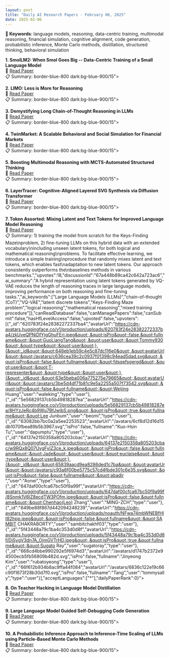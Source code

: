 ```yaml
---
layout: post
title: "Daily AI Research Papers - February 06, 2025"
date: 2025-02-06
---
```


**🔑 Keywords**: language models, reasoning, data-centric training, multimodal reasoning, financial simulation, cognitive alignment, code generation, probabilistic inference, Monte Carlo methods, distillation, structured thinking, behavioral simulation

**1. SmolLM2: When Smol Goes Big -- Data-Centric Training of a Small Language
  Model**  
🔗 [Read Paper](https://huggingface.co/papers/2502.02737)  
📋 Summary: border-blue-800 dark:bg-blue-900/15">

**2. LIMO: Less is More for Reasoning**  
🔗 [Read Paper](https://huggingface.co/papers/2502.03387)  
📋 Summary: border-blue-800 dark:bg-blue-900/15">

**3. Demystifying Long Chain-of-Thought Reasoning in LLMs**  
🔗 [Read Paper](https://huggingface.co/papers/2502.03373)  
📋 Summary: border-blue-800 dark:bg-blue-900/15">

**4. TwinMarket: A Scalable Behavioral and Social Simulation for Financial
  Markets**  
🔗 [Read Paper](https://huggingface.co/papers/2502.01506)  
📋 Summary: border-blue-800 dark:bg-blue-900/15">

**5. Boosting Multimodal Reasoning with MCTS-Automated Structured Thinking**  
🔗 [Read Paper](https://huggingface.co/papers/2502.02339)  
📋 Summary: border-blue-800 dark:bg-blue-900/15">

**6. LayerTracer: Cognitive-Aligned Layered SVG Synthesis via Diffusion
  Transformer**  
🔗 [Read Paper](https://huggingface.co/papers/2502.01105)  
📋 Summary: border-blue-800 dark:bg-blue-900/15">

**7. Token Assorted: Mixing Latent and Text Tokens for Improved Language
  Model Reasoning**  
🔗 [Read Paper](https://huggingface.co/papers/2502.03275)  
📋 Summary: 1) training the model from scratch for the Keys-Finding Maze\nproblem, 2) fine-tuning LLMs on this hybrid data with an extended vocabulary\nincluding unseen latent tokens, for both logical and mathematical reasoning\nproblems. To facilitate effective learning, we introduce a simple training\nprocedure that randomly mixes latent and text tokens, which enables fast\nadaptation to new latent tokens. Our approach consistently outperforms the\nbaselines methods in various benchmarks.&quot;,&quot;upvotes&quot;:18,&quot;discussionId&quot;:&quot;67a448b89ca42c642a723ac6&quot;,&quot;ai_summary&quot;:&quot;A hybrid representation using latent tokens generated by VQ-VAE reduces the length of reasoning traces in large language models, improving performance on both reasoning and fine-tuning tasks.&quot;,&quot;ai_keywords&quot;:[&quot;Large Language Models (LLMs)&quot;,&quot;chain-of-thought (CoT)&quot;,&quot;VQ-VAE&quot;,&quot;latent discrete tokens&quot;,&quot;Keys-Finding Maze problem&quot;,&quot;logical reasoning&quot;,&quot;mathematical reasoning&quot;,&quot;mixed training procedure&quot;]},&quot;canReadDatabase&quot;:false,&quot;canManagePapers&quot;:false,&quot;canSubmit&quot;:false,&quot;hasHfLevelAccess&quot;:false,&quot;upvoted&quot;:false,&quot;upvoters&quot;:[{&quot;_id&quot;:&quot;620783f24e28382272337ba4&quot;,&quot;avatarUrl&quot;:&quot;https://cdn-avatars.huggingface.co/v1/production/uploads/620783f24e28382272337ba4/zkUveQPNiDfYjgGhuFErj.jpeg&quot;,&quot;isPro&quot;:false,&quot;fullname&quot;:&quot;GuoLiangTang&quot;,&quot;user&quot;:&quot;Tommy930&quot;,&quot;type&quot;:&quot;user&quot;},{&quot;_id&quot;:&quot;648eb1eb59c4e5c87dc116e0&quot;,&quot;avatarUrl&quot;:&quot;/avatars/c636cea39c2c0937f01398c94ead5dad.svg&quot;,&quot;isPro&quot;:false,&quot;fullname&quot;:&quot;fdsqefsgergd&quot;,&quot;user&quot;:&quot;T-representer&quot;,&quot;type&quot;:&quot;user&quot;},{&quot;_id&quot;:&quot;63e5beba006a775275e79665&quot;,&quot;avatarUrl&quot;:&quot;/avatars/3be5d4df71b81c9e5a2255a507f73542.svg&quot;,&quot;isPro&quot;:false,&quot;fullname&quot;:&quot;Weijing Huang&quot;,&quot;user&quot;:&quot;waleking&quot;,&quot;type&quot;:&quot;user&quot;},{&quot;_id&quot;:&quot;5e56829137cb5b49818287ea&quot;,&quot;avatarUrl&quot;:&quot;https://cdn-avatars.huggingface.co/v1/production/uploads/5e56829137cb5b49818287ea/8HYzJeRc4b9Wu7BfJwibS.png&quot;,&quot;isPro&quot;:true,&quot;fullname&quot;:&quot;Lee Junbum&quot;,&quot;user&quot;:&quot;beomi&quot;,&quot;type&quot;:&quot;user&quot;},{&quot;_id&quot;:&quot;63082bb7bc0a2a5ee2253523&quot;,&quot;avatarUrl&quot;:&quot;/avatars/6cf8d12d16d15db1070fbea89b5b3967.svg&quot;,&quot;isPro&quot;:false,&quot;fullname&quot;:&quot;Kuo-Hsin Tu&quot;,&quot;user&quot;:&quot;dapumptu&quot;,&quot;type&quot;:&quot;user&quot;},{&quot;_id&quot;:&quot;64137e2150358a805203cbac&quot;,&quot;avatarUrl&quot;:&quot;https://cdn-avatars.huggingface.co/v1/production/uploads/64137e2150358a805203cbac/w9RQx8Q07UvgFyIZ3ce_k.jpeg&quot;,&quot;isPro&quot;:false,&quot;fullname&quot;:&quot;Jade&quot;,&quot;user&quot;:&quot;euclaise&quot;,&quot;type&quot;:&quot;user&quot;},{&quot;_id&quot;:&quot;65839aacd9ea8286ded1c7ba&quot;,&quot;avatarUrl&quot;:&quot;/avatars/c93a6f00be5775c57cd4fbde301c6e35.svg&quot;,&quot;isPro&quot;:false,&quot;fullname&quot;:&quot;abadir &quot;,&quot;user&quot;:&quot;Aonei&quot;,&quot;type&quot;:&quot;user&quot;},{&quot;_id&quot;:&quot;647daf00cfca67bc50f9a99f&quot;,&quot;avatarUrl&quot;:&quot;https://cdn-avatars.huggingface.co/v1/production/uploads/647daf00cfca67bc50f9a99f/8Snmk1V6lZ8ecdTW3POfm.jpeg&quot;,&quot;isPro&quot;:false,&quot;fullname&quot;:&quot;Chenhao(Leo) Zhang&quot;,&quot;user&quot;:&quot;MING-ZCH&quot;,&quot;type&quot;:&quot;user&quot;},{&quot;_id&quot;:&quot;649be88f867d442094248239&quot;,&quot;avatarUrl&quot;:&quot;https://cdn-avatars.huggingface.co/v1/production/uploads/noauth/NFwa74mbWNEBfHlt82hpp.jpeg&quot;,&quot;isPro&quot;:false,&quot;fullname&quot;:&quot;SAMBIT CHAKRABORTY&quot;,&quot;user&quot;:&quot;sambitchakhf03&quot;,&quot;type&quot;:&quot;user&quot;},{&quot;_id&quot;:&quot;5f43448a79c1ba4c353d0d8f&quot;,&quot;avatarUrl&quot;:&quot;https://cdn-avatars.huggingface.co/v1/production/uploads/5f43448a79c1ba4c353d0d8f/DiSygV3dn7A_OjmGVTrHD.jpeg&quot;,&quot;isPro&quot;:true,&quot;fullname&quot;:&quot;Sugato Ray&quot;,&quot;user&quot;:&quot;sugatoray&quot;,&quot;type&quot;:&quot;user&quot;},{&quot;_id&quot;:&quot;668cd4bbe990292e5f6974d3&quot;,&quot;avatarUrl&quot;:&quot;/avatars/d1747b2372e94500ecb5fb56809b482d.svg&quot;,&quot;isPro&quot;:false,&quot;fullname&quot;:&quot;Jinyeong Kim&quot;,&quot;user&quot;:&quot;rubatoyeong&quot;,&quot;type&quot;:&quot;user&quot;},{&quot;_id&quot;:&quot;66f612b934b8ac9ffa44f084&quot;,&quot;avatarUrl&quot;:&quot;/avatars/6836c122e19c66c90f1673f28b30d7f0.svg&quot;,&quot;isPro&quot;:false,&quot;fullname&quot;:&quot;Tang&quot;,&quot;user&quot;:&quot;tommysally&quot;,&quot;type&quot;:&quot;user&quot;}],&quot;acceptLanguages&quot;:[&quot;*&quot;],&quot;dailyPaperRank&quot;:0}">

**8. On Teacher Hacking in Language Model Distillation**  
🔗 [Read Paper](https://huggingface.co/papers/2502.02671)  
📋 Summary: border-blue-800 dark:bg-blue-900/15">

**9. Large Language Model Guided Self-Debugging Code Generation**  
🔗 [Read Paper](https://huggingface.co/papers/2502.02928)  
📋 Summary: border-blue-800 dark:bg-blue-900/15">

**10. A Probabilistic Inference Approach to Inference-Time Scaling of LLMs
  using Particle-Based Monte Carlo Methods**  
🔗 [Read Paper](https://huggingface.co/papers/2502.01618)  
📋 Summary: border-blue-800 dark:bg-blue-900/15">
